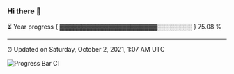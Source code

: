 ### Hi there 👋

⏳ Year progress { ▓▓▓▓▓▓▓▓▓▓▓▓▓▓▓▓▓▓▓▓▓▓░░░░░░░░ } 75.08 %

---

⏰ Updated on Saturday, October 2, 2021, 1:07 AM UTC

![Progress Bar CI](https://github.com/arthurbuhl/arthurbuhl/workflows/Progress%20Bar%20CI/badge.svg)

